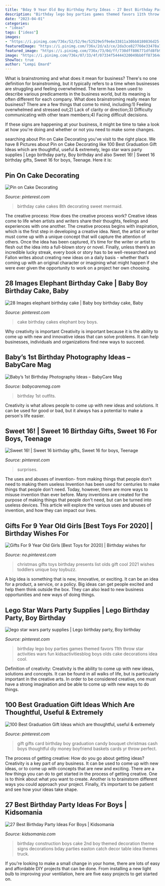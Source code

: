 ```yaml
---
title: "Bday 9 Year Old Boy Birthday Party Ideas - 27 Best Birthday Party Ideas For Boys"
description: "Birthday lego boy parties games themed favors 11th throw star activities wars fun kidsactivitiesblog boys olds cake decorations idea cool"
date: "2023-04-01"
categories:
- "ideas"
tags: ["ideas"]
images:
- "https://i.pinimg.com/736x/52/52/9e/52529e5f9e6e33811a30bb8180836d25--th-birthday-birthday-party-ideas.jpg"
featuredImage: "https://i.pinimg.com/736x/2d/a3/ce/2da3ce827766e33478a73beccde2123e.jpg"
featured_image: "https://i.pinimg.com/736x/73/0d/ff/730dff806771dfd8fb99c60a7145ce72.jpg"
image: "https://i.pinimg.com/736x/07/33/4f/07334f54444320049bb0ff87364dc606--elephant-birthday-cakes-baby-elephant-cake.jpg"
ShowToc: true
author: "Lempi Emard"
---
```



What is brainstroming and what does it mean for business?
There's no one definition for brainstroming, but it typically refers to a time when businesses are struggling and feeling overwhelmed. The term has been used to describe various predicaments in the business world, but its meaning is often different for each company. 
What does brainstroming really mean for business? There are a few things that come to mind, including:1) Feeling overwhelmed and stressed out;2) Lack of clarity or direction;3) Difficulty communicating with other team members;4) Facing difficult decisions. 

If these signs are happening at your business, it might be time to take a look at how you're doing and whether or not you need to make some changes.

	

		
searching about Pin on Cake Decorating you've visit to the right place. We have 8 Pictures about Pin on Cake Decorating like 100 Best Graduation Gift Ideas which are thoughtful, useful &amp; extremely, lego star wars party supplies | Lego birthday party, Boy birthday and also Sweet 16! | Sweet 16 birthday gifts, Sweet 16 for boys, Teenage. Here it is:
		
    
## Pin On Cake Decorating

<img loading=lazy src="https://i.pinimg.com/736x/52/52/9e/52529e5f9e6e33811a30bb8180836d25--th-birthday-birthday-party-ideas.jpg" onerror="this.onerror=null;this.src='https://tse4.mm.bing.net/th?id=OIP.c5OxvLGW7AP6J5Dpv59m8AHaJ3&amp;pid=15.1';" alt="Pin on Cake Decorating">

_Source: pinterest.com_

>birthday cake cakes 8th decorating sweet mermaid. 

	

The creative process: How does the creative process work?
Creative ideas come to life when artists and writers share their thoughts, feelings and experiences with one another. The creative process begins with inspiration, which is the first step in developing a creative idea. Next, the artist or writer must come up with a unique concept that will capture the attention of others. Once the idea has been captured, it’s time for the writer or artist to flesh out the idea into a full-blown story or novel. Finally, unless there’s an incredible lucky streak, every book or story has to be well-researched and Fallon writes about creating new ideas on a daily basis - whether that’s coming up with an original character or imagining what might happen if she were ever given the opportunity to work on a project her own choosing.

    
## 28 Images Elephant Birthday Cake | Baby Boy Birthday Cake, Baby

<img loading=lazy src="https://i.pinimg.com/736x/07/33/4f/07334f54444320049bb0ff87364dc606--elephant-birthday-cakes-baby-elephant-cake.jpg" onerror="this.onerror=null;this.src='https://tse3.mm.bing.net/th?id=OIP.sy3GF7nlmi10DzFB5-nr_QHaJ4&amp;pid=15.1';" alt="28 Images elephant birthday cake | Baby boy birthday cake, Baby">

_Source: pinterest.com_

>cake birthday cakes elephant boy boys. 

	

Why creativity is important
Creativity is important because it is the ability to come up with new and innovative ideas that can solve problems. It can help businesses, individuals and organizations find new ways to succeed.

    
## Baby’s 1st Birthday Photography Ideas – BabyCare Mag

<img loading=lazy src="https://www.babycaremag.com/wp-content/uploads/2017/11/0ac37b44f505a358ebba79288dc4d757.jpg" onerror="this.onerror=null;this.src='https://tse4.mm.bing.net/th?id=OIP.klNRzutmgQNOLfvzBgG_6wDMEy&amp;pid=15.1';" alt="Baby’s 1st Birthday Photography Ideas – BabyCare Mag">

_Source: babycaremag.com_

>birthday 1st outfits. 

	

Creativity is what allows people to come up with new ideas and solutions. It can be used for good or bad, but it always has a potential to make a person's life easier.

    
## Sweet 16! | Sweet 16 Birthday Gifts, Sweet 16 For Boys, Teenage

<img loading=lazy src="https://i.pinimg.com/originals/fd/4b/78/fd4b783c1926a6b938b91eaba9e60c7e.png" onerror="this.onerror=null;this.src='https://tse4.mm.bing.net/th?id=OIP.glH-W1wSZ4-PODkn6OGP-wHaNL&amp;pid=15.1';" alt="Sweet 16! | Sweet 16 birthday gifts, Sweet 16 for boys, Teenage">

_Source: pinterest.com_

>surprises. 

	

The uses and abuses of invention- from making things that people don't need to making them useless
Invention has been used for centuries to make things that people don't need. Today, however, there are more ways to misuse invention than ever before. Many inventions are created for the purpose of making things that people don't need, but can be turned into useless devices. This article will explore the various uses and abuses of invention, and how they can impact our lives.

    
## Gifts For 9 Year Old Girls [Best Toys For 2020] | Birthday Wishes For

<img loading=lazy src="https://i.pinimg.com/736x/73/0d/ff/730dff806771dfd8fb99c60a7145ce72.jpg" onerror="this.onerror=null;this.src='https://tse2.mm.bing.net/th?id=OIP.uVmbdNIFZtYI9YrWox746wHaOG&amp;pid=15.1';" alt="Gifts For 9 Year Old Girls [Best Toys for 2020] | Birthday wishes for">

_Source: no.pinterest.com_

>christmas gifts toys birthday presents list olds gift cool 2021 wishes toddlers unique boy toybuzz. 

	

A big idea is something that is new, innovative, or exciting. It can be an idea for a product, a service, or a policy. Big ideas can get people excited and help them think outside the box. They can also lead to new business opportunities and new ways of doing things.

    
## Lego Star Wars Party Supplies | Lego Birthday Party, Boy Birthday

<img loading=lazy src="https://i.pinimg.com/736x/77/9f/71/779f711174ced16b229808fd1926f715--harry-birthday-golden-birthday.jpg" onerror="this.onerror=null;this.src='https://tse1.mm.bing.net/th?id=OIP.offWJR_we4tRtBIEJx_Q5gHaKX&amp;pid=15.1';" alt="lego star wars party supplies | Lego birthday party, Boy birthday">

_Source: pinterest.com_

>birthday lego boy parties games themed favors 11th throw star activities wars fun kidsactivitiesblog boys olds cake decorations idea cool. 

	

Definition of creativity:
Creativity is the ability to come up with new ideas, solutions and concepts. It can be found in all walks of life, but is particularly important in the creative arts. In order to be considered creative, one must have a strong imagination and be able to come up with new ways to do things.

    
## 100 Best Graduation Gift Ideas Which Are Thoughtful, Useful &amp; Extremely

<img loading=lazy src="https://i.pinimg.com/736x/2d/a3/ce/2da3ce827766e33478a73beccde2123e.jpg" onerror="this.onerror=null;this.src='https://tse3.mm.bing.net/th?id=OIP.g8NLJ9a2sC1OWz3yTmJRtAHaJ4&amp;pid=15.1';" alt="100 Best Graduation Gift Ideas which are thoughtful, useful &amp; extremely">

_Source: pinterest.com_

>gift gifts card birthday boy graduation candy bouquet christmas cash boys thoughtful diy money boyfriend baskets cards yr throw perfect. 

	

The process of getting creative: How do you go about getting ideas?
Creativity is a key part of any business. It can be used to come up with new ideas, or to come up with concepts that are new and exciting. There are a few things you can do to get started in the process of getting creative. One is to think about what you want to create. Another is to brainstorm different ways you could approach your project. Finally, it’s important to be patient and see how your ideas take shape.

    
## 27 Best Birthday Party Ideas For Boys | Kidsomania

<img loading=lazy src="http://www.kidsomania.com/photos/27-best-birthday-party-ideas-for-boys-25.jpg" onerror="this.onerror=null;this.src='https://tse2.mm.bing.net/th?id=OIP.pbaZvEE3AeEi5rmK2vQobgHaLH&amp;pid=15.1';" alt="27 Best Birthday Party Ideas For Boys | Kidsomania">

_Source: kidsomania.com_

>birthday construction boys cake 2nd boy themed decoration theme signs decorations bday parties easton catch decor table idea themes truck. 

	

If you're looking to make a small change in your home, there are lots of easy and affordable DIY projects that can be done. From installing a new light bulb to improving your ventilation, here are five easy projects to get started on.

